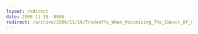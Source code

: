 ```yaml
---
layout: redirect
date: 2006-11-15 -0800
redirect: /archive/2006/11/16/Tradeoffs_When_Minimizing_The_Impact_Of_Changes.aspx/
---
```

